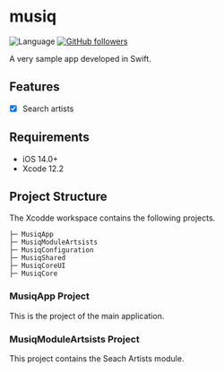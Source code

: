 # musiq

![Language](https://img.shields.io/badge/language-Swift%205.4-orange.svg)
[![GitHub followers](https://img.shields.io/github/followers/olsamaja.svg?style=social&label=Follow&style=flat-square)]()

A very sample app developed in Swift.

## Features

- [x] Search artists

## Requirements

- iOS 14.0+
- Xcode 12.2

## Project Structure

The Xcodde workspace contains the following projects.

    ├─ MusiqApp
    ├─ MusiqModuleArtsists
    ├─ MusiqConfiguration
    ├─ MusiqShared
    ├─ MusiqCoreUI
    ├─ MusiqCore
    
### MusiqApp Project

This is the project of the main application.

### MusiqModuleArtsists Project

This project contains the Seach Artists module.

